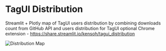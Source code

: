 # TagUI Distribution
Streamlit + Plotly map of TagUI users distribution by combining downloads count from GitHub API and users distribution for TagUI optional Chrome extension - https://share.streamlit.io/kensoh/tagui_distribution

![Distribution Map](https://raw.githubusercontent.com/kensoh/tagui_distribution/master/distribution_map.png)
